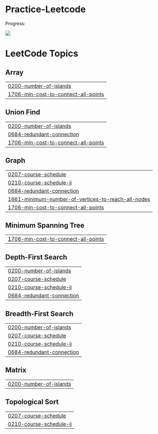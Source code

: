 # Practice-Leetcode

Progress: 

![](https://leetcard.jacoblin.cool/surya_ned?ext=heatmap)

<!---LeetCode Topics Start-->
# LeetCode Topics
## Array
|  |
| ------- |
| [0200-number-of-islands](https://github.com/Surya7612/Practice-Leetcode/tree/master/0200-number-of-islands) |
| [1706-min-cost-to-connect-all-points](https://github.com/Surya7612/Practice-Leetcode/tree/master/1706-min-cost-to-connect-all-points) |
## Union Find
|  |
| ------- |
| [0200-number-of-islands](https://github.com/Surya7612/Practice-Leetcode/tree/master/0200-number-of-islands) |
| [0684-redundant-connection](https://github.com/Surya7612/Practice-Leetcode/tree/master/0684-redundant-connection) |
| [1706-min-cost-to-connect-all-points](https://github.com/Surya7612/Practice-Leetcode/tree/master/1706-min-cost-to-connect-all-points) |
## Graph
|  |
| ------- |
| [0207-course-schedule](https://github.com/Surya7612/Practice-Leetcode/tree/master/0207-course-schedule) |
| [0210-course-schedule-ii](https://github.com/Surya7612/Practice-Leetcode/tree/master/0210-course-schedule-ii) |
| [0684-redundant-connection](https://github.com/Surya7612/Practice-Leetcode/tree/master/0684-redundant-connection) |
| [1661-minimum-number-of-vertices-to-reach-all-nodes](https://github.com/Surya7612/Practice-Leetcode/tree/master/1661-minimum-number-of-vertices-to-reach-all-nodes) |
| [1706-min-cost-to-connect-all-points](https://github.com/Surya7612/Practice-Leetcode/tree/master/1706-min-cost-to-connect-all-points) |
## Minimum Spanning Tree
|  |
| ------- |
| [1706-min-cost-to-connect-all-points](https://github.com/Surya7612/Practice-Leetcode/tree/master/1706-min-cost-to-connect-all-points) |
## Depth-First Search
|  |
| ------- |
| [0200-number-of-islands](https://github.com/Surya7612/Practice-Leetcode/tree/master/0200-number-of-islands) |
| [0207-course-schedule](https://github.com/Surya7612/Practice-Leetcode/tree/master/0207-course-schedule) |
| [0210-course-schedule-ii](https://github.com/Surya7612/Practice-Leetcode/tree/master/0210-course-schedule-ii) |
| [0684-redundant-connection](https://github.com/Surya7612/Practice-Leetcode/tree/master/0684-redundant-connection) |
## Breadth-First Search
|  |
| ------- |
| [0200-number-of-islands](https://github.com/Surya7612/Practice-Leetcode/tree/master/0200-number-of-islands) |
| [0207-course-schedule](https://github.com/Surya7612/Practice-Leetcode/tree/master/0207-course-schedule) |
| [0210-course-schedule-ii](https://github.com/Surya7612/Practice-Leetcode/tree/master/0210-course-schedule-ii) |
| [0684-redundant-connection](https://github.com/Surya7612/Practice-Leetcode/tree/master/0684-redundant-connection) |
## Matrix
|  |
| ------- |
| [0200-number-of-islands](https://github.com/Surya7612/Practice-Leetcode/tree/master/0200-number-of-islands) |
## Topological Sort
|  |
| ------- |
| [0207-course-schedule](https://github.com/Surya7612/Practice-Leetcode/tree/master/0207-course-schedule) |
| [0210-course-schedule-ii](https://github.com/Surya7612/Practice-Leetcode/tree/master/0210-course-schedule-ii) |
<!---LeetCode Topics End-->